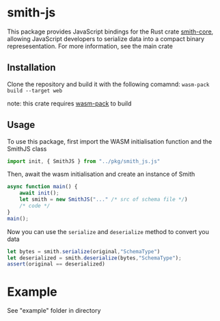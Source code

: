 # smith-js

This package provides JavaScript bindings for the Rust crate [smith-core](https://github.com/johannes-adr/smith-core), allowing JavaScript developers to serialize data into a compact binary represesentation. For more information, see the main crate

## Installation

Clone the repository and build it with the following comamnd:
`wasm-pack build --target web`

note: this crate requires [wasm-pack](https://rustwasm.github.io/wasm-pack/) to build


## Usage

To use this package, first import the WASM initialisation function and the SmithJS class
```js
import init, { SmithJS } from "../pkg/smith_js.js"
```

Then, await the wasm initialisation and create an instance of Smith
```js
async function main() {
    await init();
    let smith = new SmithJS("..." /* src of schema file */)
    /* code */
}
main();
```

Now you can use the `serialize` and `deserialize` method to convert you data
```js
let bytes = smith.serialize(original,"SchemaType")
let deserialized = smith.deserialize(bytes,"SchemaType");
assert(original == deserialized)
```

# Example
See "example" folder in directory